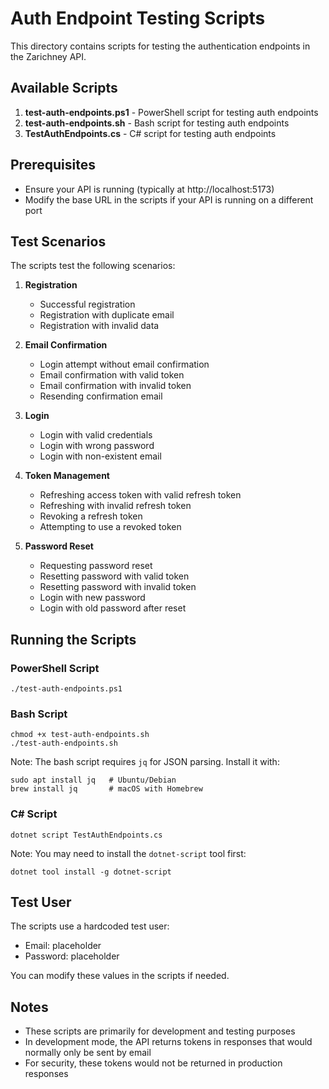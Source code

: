 # Auth Endpoint Testing Scripts

This directory contains scripts for testing the authentication endpoints in the Zarichney API.

## Available Scripts

1. **test-auth-endpoints.ps1** - PowerShell script for testing auth endpoints
2. **test-auth-endpoints.sh** - Bash script for testing auth endpoints
3. **TestAuthEndpoints.cs** - C# script for testing auth endpoints

## Prerequisites

- Ensure your API is running (typically at http://localhost:5173)
- Modify the base URL in the scripts if your API is running on a different port

## Test Scenarios

The scripts test the following scenarios:

1. **Registration**
   - Successful registration
   - Registration with duplicate email
   - Registration with invalid data

2. **Email Confirmation**
   - Login attempt without email confirmation
   - Email confirmation with valid token
   - Email confirmation with invalid token
   - Resending confirmation email

3. **Login**
   - Login with valid credentials
   - Login with wrong password
   - Login with non-existent email

4. **Token Management**
   - Refreshing access token with valid refresh token
   - Refreshing with invalid refresh token
   - Revoking a refresh token
   - Attempting to use a revoked token

5. **Password Reset**
   - Requesting password reset
   - Resetting password with valid token
   - Resetting password with invalid token
   - Login with new password
   - Login with old password after reset

## Running the Scripts

### PowerShell Script

```
./test-auth-endpoints.ps1
```

### Bash Script

```
chmod +x test-auth-endpoints.sh
./test-auth-endpoints.sh
```

Note: The bash script requires `jq` for JSON parsing. Install it with:
```
sudo apt install jq   # Ubuntu/Debian
brew install jq       # macOS with Homebrew
```

### C# Script

```
dotnet script TestAuthEndpoints.cs
```

Note: You may need to install the `dotnet-script` tool first:
```
dotnet tool install -g dotnet-script
```

## Test User

The scripts use a hardcoded test user:
- Email: placeholder
- Password: placeholder

You can modify these values in the scripts if needed.

## Notes

- These scripts are primarily for development and testing purposes
- In development mode, the API returns tokens in responses that would normally only be sent by email
- For security, these tokens would not be returned in production responses